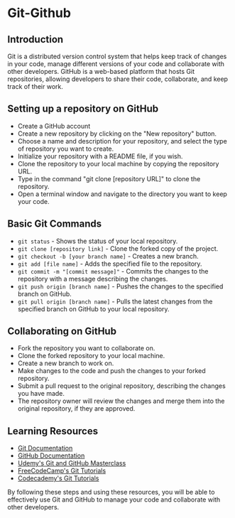 # Git-Github

## Introduction
Git is a distributed version control system that helps keep track of changes in your code, manage different versions of your code and collaborate with other developers. GitHub is a web-based platform that hosts Git repositories, allowing developers to share their code, collaborate, and keep track of their work.

## Setting up a repository on GitHub

* Create a GitHub account
* Create a new repository by clicking on the "New repository" button.
* Choose a name and description for your repository, and select the type of repository you want to create.
* Initialize your repository with a README file, if you wish.
* Clone the repository to your local machine by copying the repository URL.
* Type in the command "git clone [repository URL]" to clone the repository.
* Open a terminal window and navigate to the directory you want to keep your code.


## Basic Git Commands

* `git status` - Shows the status of your local repository.
* `git clone [repository link]` - Clone the forked copy of the project.
* `git checkout -b [your branch name]` - Creates a new branch.
* `git add [file name]` - Adds the specified file to the repository.
* `git commit -m "[commit message]"` - Commits the changes to the repository with a message describing the changes.
* `git push origin [branch name]` - Pushes the changes to the specified branch on GitHub.
* `git pull origin [branch name]` - Pulls the latest changes from the specified branch on GitHub to your local repository.

## Collaborating on GitHub

* Fork the repository you want to collaborate on.
* Clone the forked repository to your local machine.
* Create a new branch to work on.
* Make changes to the code and push the changes to your forked repository.
* Submit a pull request to the original repository, describing the changes you have made.
* The repository owner will review the changes and merge them into the original repository, if they are approved.

## Learning Resources

* [Git Documentation](https://git-scm.com/doc)
* [GitHub Documentation](https://git-scm.com/doc)
* [Udemy's Git and GitHub Masterclass](https://www.udemy.com/course/git-and-github-masterclass/)
* [FreeCodeCamp's Git Tutorials](https://www.freecodecamp.org/learn/git)
* [Codecademy's Git Tutorials](https://www.codecademy.com/learn/learn-git)

By following these steps and using these resources, you will be able to effectively use Git and GitHub to manage your code and collaborate with other developers.
